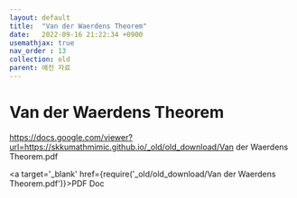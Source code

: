 ```yaml
---
layout: default
title:  "Van der Waerdens Theorem"
date:   2022-09-16 21:22:34 +0900
usemathjax: true
nav_order : 13
collection: old
parent: 예전 자료
---
```

# Van der Waerdens Theorem

<!-- ## PDF Download -->

<object data="../old_download/Van der Waerdens Theorem.pdf" width="750" height="1075" type='application/pdf'></object>

https://docs.google.com/viewer?url=https://skkumathmimic.github.io/_old/old_download/Van der Waerdens Theorem.pdf


<a target='_blank' href={require('_old/old_download/Van der Waerdens Theorem.pdf')}>PDF Doc</a>

